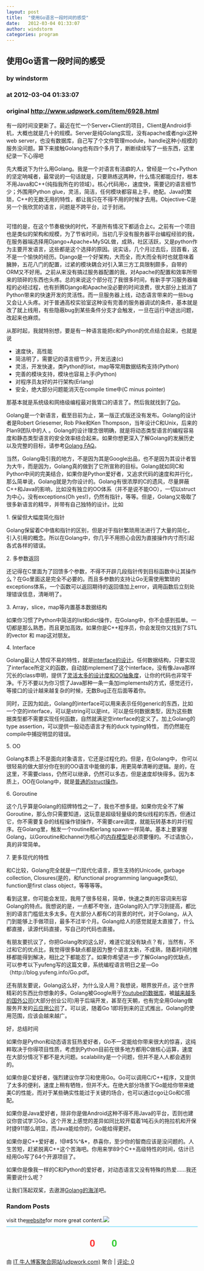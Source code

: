 ```yaml
---
layout: post
title:  "使用Go语言一段时间的感受"
date:   2012-03-04 01:33:07
author: windstorm
categories: program
---
```


## 使用Go语言一段时间的感受
### by windstorm
### at 2012-03-04 01:33:07
### original <http://www.udpwork.com/item/6928.html>

<p>有一段时间没更新了。最近在忙一个Server+Client的项目，Client是Android手机，大概也就是几十的规模。Server是纯Golang实现，没有apache或者ngix这种web server，也没有数据库，自己写了个文件管理module，handle这种小规模的服务没问题。算下来接触Golang也有四个多月了，断断续续写了一些东西，这里纪录一下心得吧</p>
<p>先大概说下为什么用Golang。我是一个对语言有洁癖的人，曾经是一个c+Python的坚定呐喊者，最常说的一句话就是，只要熟练这两种，什么情况都能应付，根本不用Java和C++(纯指我所在的领域）。核心代码用c，速度快，需要记的语言细节少；外围用Python glue，灵活，简洁，任何模块都容易上手，绝配。Java的繁琐，C++的无数无用的特性，都让我只在不得不用的时候才去用。Objective-C是另一个我欣赏的语言，问题是不跨平台，过于封闭。</p>
<p>
<br>
可惜的是，在这个节奏极快的时代，不是所有情况下都适合上c。之前有一个项目也是类似的架构和规模，为了节省时间，当初几乎没有服务器平台编程经验的我，在服务器端选择用Django+Apache+MySQL做，成熟，社区活跃，又是python作为主要开发语言，这些都是这个选择的原因。说实话，几个月过去后，回首看，这不是一个愉快的经历。Django是一个好架构，大而全，而大而全有时也就意味着臃肿，五花八门的配置，过紧的模块耦合对引入第三方工具限制颇多，自带的ORM又不好用。之前从来没有搞过服务器配置的我，对Apache的配置和效率所带来的琐碎的东西也头疼。总的来说这个部分花了我很多时间，有新手学习服务器编程的必经过程，也有折腾Django和Apache没必要的时间浪费，很大部分上抵消了Python带来的快速开发的灵活性。而一旦服务器上线，动态语言带来的一些bug又会让人头疼。对于普通高校实验室这种没有完善的服务器调试的条件，基本就是改了就上线用，有些隐蔽bug到某些条件分支才会触发，一旦在运行中途出问题，改起来也麻烦。</p>
<p>从那时起，我就特别想，要是有一种语言能把c和Python的优点结合起来，也就是说</p>
<ul><li>速度快，高性能</li>
<li>简洁明了，需要记的语言细节少，开发迅速(c)</li>
<li>灵活，开发快速，类Python的list，map等常用数据结构支持(Python)</li>
<li>完善的模块支持，模块也容易上手(Python)</li>
<li>对程序员友好的并行架构(Erlang)</li>
<li>安全，绝大部分问题能消灭在compile time中(C minus pointer)</li>
</ul>
<p>那基本就是系统级和网络级编程最对我胃口的语言了。然后我就找到了<a href="http://golang.org">Go</a>。</p>
<p>Golang是一个新语言，截至目前为止，第一版正式版还没有发布。Golang的设计者是Robert Griesemer, Rob Pike和Ken Thompson，当年设计C和Unix，后来的Plan9团队中的人 。Golang的设计理念很明确，就是将动态类型语言的编程容易度和静态类型语言的安全效率结合起来。如果你想更深入了解Golang的发展历史以及完整的目标，请参考<a href="http://golang.org/doc/go_faq.html#What_is_the_purpose_of_the_project">Golang FAQ</a>。</p>
<p>当然，Golang吸引我的地方，不是因为其是Google出品，也不是因为其设计者皆为大牛，而是因为，Golang真的做到了它所宣称的目标。Golang就如同C和Python中间的完美结合，如果你是Python爱好者，又追求代码的速度和并行化，那么简单说，Golang就是为你设计的。Golang有很浓厚的C的遗风，尽量屏蔽C++和Java的影响，比如没有独立的OO体系（并不是说不能OO），一切以struct为中心，没有exceptions(Oh yes!)，仍然有指针，等等。但是，Golang又吸取了很多新语言的精华，并带有自己独特的设计。比如</p>
<p>1. 保留但大幅度简化指针</p>
<p>Golang保留着C中值和指针的区别，但是对于指针繁琐用法进行了大量的简化，引入引用的概念。所以在Golang中，你几乎不用担心会因为直接操作内寸而引起各式各样的错误。</p>
<p>2. 多参数返回</p>
<p>还记得在C里面为了回馈多个参数，不得不开辟几段指针传到目标函数中让其操作么？在Go里面这是完全不必要的。而且多参数的支持让Go无需使用繁琐的exceptions体系，一个函数可以返回期待的返回值加上error，调用函数后立刻处理错误信息，清晰明了。</p>
<p>3. Array，slice，map等内置基本数据结构</p>
<p>如果你习惯了Python中简洁的list和dict操作，在Golang中，你不会感到孤单。一切都是那么熟悉，而且更加高效。如果你是C++程序员，你会发现你又找到了STL的vector 和 map这对朋友。</p>
<p>4. Interface</p>
<p>Golang最让人赞叹不易的特性，就是<a href="http://research.swtch.com/interfaces">interface的设计</a>。任何数据结构，只要实现了interface所定义的函数，自动就implement了这个interface，没有像Java那样冗长的class申明，提供了<a href="http://golangtutorials.blogspot.com/2011/06/interfaces-in-go.html">灵活太多的设计度和OO抽象度</a>，让你的代码也非常干净。千万不要以为你习惯了Java那种一条一条加implements的方式，感觉还行，等接口的设计越来越复杂的时候，无数Bug正在后面等着你。</p>
<p>同时，正因为如此，Golang的interface可以用来表示任何generic的东西，比如一个空的interface，可以是string可以是int，可以是任何数据类型，因为这些数据类型都不需要实现任何函数，自然就满足空interface的定义了。加上Golang的type assertion，可以提供一般动态语言才有的duck typing特性， 而仍然能在compile中捕捉明显的错误。</p>
<p>5. OO</p>
<p>Golang本质上不是面向对象语言，它还是过程化的。但是，在Golang中， 你可以很轻易的做大部分你在别的OO语言中能做的事，用更简单清晰的逻辑。是的，在这里，不需要class，仍然可以继承，仍然可以多态，但是速度却快得多。因为本质上，OO在Golang中，就是<a href="http://golangtutorials.blogspot.com/2011/06/structs-in-go-instead-of-classes-in.html">普通的struct操作</a>。</p>
<p>6. Goroutine</p>
<p>这个几乎算是Golang的招牌特性之一了，我也不想多提。如果你完全不了解Goroutine，那么你只需要知道，这玩意是超级轻量级的类似线程的东西，但通过它，你不需要复杂的线程操作锁操作，不需要care调度，就能玩转基本的并行程序。在Golang里，触发一个routine和erlang spawn一样简单。基本上要掌握Golang，以Goroutine和channel为核心的<a href="http://golang.org/doc/go_mem.html">内存模型</a>是必须要懂的。不过请放心，真的非常简单。</p>
<p>7. 更多现代的特性</p>
<p>和C比较，Golang完全就是一门现代化语言，原生支持的Unicode, garbage collection, Closures(是的，和functional programming language类似), function是first class object，等等等等。</p>
<p>看到这里，你可能会发现，我用了很多轻易，简单，快速之类的形容词来形容Golang的特点。我想说的是，一点都不夸张，连Golang的入门学习到提高，都比别的语言门槛低太多太多。在大部分人都有C的背景的时代，对于Golang，从入门到能够上手做项目，最多不过半个月。Golang给人的感觉就是太直接了，什么都直接，读源代码直接，写自己的代码也直接。</p>
<p>有朋友要抗议了，你把Golang吹的这么好，难道它就没有缺点？有，当然有，不过和它的优点比，我觉得很多缺点都是因为整个语言太新，不成熟，随着时间的推移都能得到解决，相比之下都能忍了。如果你希望进一步了解Golang的优缺点，可以参考以下yufeng写的这篇文章，系统编程语言明日之星—Go（http://blog.yufeng.info/Go.pdf。</p>
<p>还有朋友要说，Golang这么好，为什么没人用？我想说，眼界放开点，这个世界精彩的东西比你想象的多。Golang被Google用于<a href="http://code.google.com/p/vitess/">Youtube的数据库</a>，被<a href="http://go-lang.cat-v.org/organizations-using-go">越来越多的国外公司</a>(大部分创业公司)用于后端开发，甚至在天朝，也有完全用Golang做服务开发的<a href="https://qbox.me/">云应用公司</a>了。可以说，随着Go 1即将到来的正式推出，Golang的使用范围，应该会越来越广。</p>
<p>好，总结时间</p>
<p>如果你是Python和动态语言狂热爱好者，Go不一定能给你带来很大的惊喜，这纯粹取决于你得项目性质，考虑到Python目前在很多地方都用C做核心运算，速度在大部分情况下都不是大问题。scalability是一个问题，但并不是人人都会遇到的。</p>
<p>如果你是C爱好者，强烈建议你学习和使用Go。Go可以调用C/C++程序，又提供了太多的便利，速度上稍有牺牲，但并不大。在绝大部分场景下Go能给你带来媲美C的性能，而对于某些确实性能过于关键的场合，也可以通过cgo让Go和C搭配。</p>
<p>如果你是Java爱好者，除非你是做Android这种不得不用Java的平台，否则也建议你尝试学习Go，这个开发上感觉的差异如同比较开载着1吨石头的拖拉机和开保时捷911那么明显，而Java能给你的，Go能给得更好。</p>
<p>如果你是C++爱好者，!@#$%^&amp;*，恭喜你，至少你的智商应该是没问题的。人生苦短，赶紧脱离C++这个苦海吧。你用来学89个C++高级特性的时间，估计已经用Go写了64个开源项目了。</p>
<p>如果你是像我一样的C和Python的爱好者，对动态语言又没有特殊的热爱……我还需要说什么呢？</p>
<p>让我们荡起双桨，去遨游<a href="http://golang.org/doc/install.html">Golang的海洋</a>吧。
<br>
</p>
<h3>Random Posts</h3>
<ul></ul>
<p></p>
visit the<a href="http://www.kunli.info">website</a>for more great content.<img src="http://www1.feedsky.com/t1/612354292/windstorm/feedsky/s.gif?r=http://www.kunli.info/2012/03/03/golang-feeling/">
			<div style="margin-top:8px;padding:6px 0;border-top:1px solid #3cf">
				<div style="text-align:center;margin:16px 0;padding:6px;border:0px dashed #999;font-family:arial;font-size:26px;font-weight:bold">
	<a href="http://www.udpwork.com/item/6928.html#review_form" title="不喜欢" style="text-decoration:none">
		<img src="http://www.udpwork.com//images/thumb_down24.gif" alt="">
		<span style="color:#f33">0</span>
	</a>
	   
	<a href="http://www.udpwork.com/item/6928.html#review_form" title="喜欢" style="text-decoration:none">
		<img src="http://www.udpwork.com//images/thumb_up24.gif" alt="">
		<span style="color:#3c3">0</span>
	</a>
</div>				<p>
					由 <a href="http://www.udpwork.com/">IT 牛人博客聚合网站(udpwork.com)</a> 聚合
					|
					<a href="http://www.udpwork.com/item/6928.html#reviews">评论: 0</a>
				</p>
			</div>